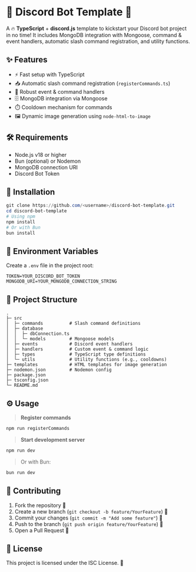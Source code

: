 # 🎉 Discord Bot Template 🚀

A 🔥 **TypeScript** + **discord.js** template to kickstart your Discord bot project in no time! It includes MongoDB integration with Mongoose, command & event handlers, automatic slash command registration, and utility functions.

## ✨ Features

- ⚡️ Fast setup with TypeScript  
- 📥 Automatic slash command registration (`registerCommands.ts`)  
- 🔄 Robust event & command handlers  
- 🗄️ MongoDB integration via Mongoose  
- ⏱️ Cooldown mechanism for commands  
- 🖼️ Dynamic image generation using `node-html-to-image`  

## 🛠️ Requirements

- Node.js v18 or higher  
- Bun (optional) or Nodemon  
- MongoDB connection URI  
- Discord Bot Token  

## 🚀 Installation

```powershell
git clone https://github.com/<username>/discord-bot-template.git
cd discord-bot-template
# Using npm
npm install
# Or with Bun
bun install
```

## 🔑 Environment Variables

Create a `.env` file in the project root:

```env
TOKEN=YOUR_DISCORD_BOT_TOKEN
MONGODB_URI=YOUR_MONGODB_CONNECTION_STRING
```

## 📂 Project Structure

```
.
├─ src  
│  ├─ commands          # Slash command definitions  
│  ├─ database  
│  │  ├─ dbConnection.ts  
│  │  └─ models         # Mongoose models  
│  ├─ events            # Discord event handlers  
│  ├─ handlers          # Custom event & command logic  
│  ├─ types             # TypeScript type definitions  
│  └─ utils             # Utility functions (e.g., cooldowns)  
├─ templates            # HTML templates for image generation  
├─ nodemon.json         # Nodemon config  
├─ package.json  
├─ tsconfig.json  
└─ README.md  
```

## ⚙️ Usage

> **Register commands**  
```powershell
npm run registerCommands
```

> **Start development server**  
```powershell
npm run dev
```

> Or with Bun:  
```powershell
bun run dev
```

## 🤝 Contributing

1. Fork the repository 🍴  
2. Create a new branch (`git checkout -b feature/YourFeature`) 🌿  
3. Commit your changes (`git commit -m "Add some feature"`) 📝  
4. Push to the branch (`git push origin feature/YourFeature`) 🚀  
5. Open a Pull Request 🎉

## 📄 License

This project is licensed under the ISC License. 🚀
